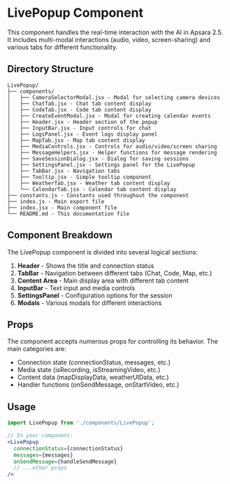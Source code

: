 # LivePopup Component

This component handles the real-time interaction with the AI in Apsara 2.5. It includes multi-modal interactions (audio, video, screen-sharing) and various tabs for different functionality.

## Directory Structure

```
LivePopup/
├── components/
│   ├── CameraSelectorModal.jsx - Modal for selecting camera devices
│   ├── ChatTab.jsx - Chat tab content display
│   ├── CodeTab.jsx - Code tab content display
│   ├── CreateEventModal.jsx - Modal for creating calendar events
│   ├── Header.jsx - Header section of the popup
│   ├── InputBar.jsx - Input controls for chat
│   ├── LogsPanel.jsx - Event logs display panel
│   ├── MapTab.jsx - Map tab content display
│   ├── MediaControls.jsx - Controls for audio/video/screen sharing
│   ├── MessageHelpers.jsx - Helper functions for message rendering
│   ├── SaveSessionDialog.jsx - Dialog for saving sessions
│   ├── SettingsPanel.jsx - Settings panel for the LivePopup
│   ├── TabBar.jsx - Navigation tabs
│   ├── Tooltip.jsx - Simple tooltip component
│   ├── WeatherTab.jsx - Weather tab content display
│   └── CalendarTab.jsx - Calendar tab content display
├── constants.js - Constants used throughout the component
├── index.js - Main export file
├── index.jsx - Main component file
└── README.md - This documentation file
```

## Component Breakdown

The LivePopup component is divided into several logical sections:

1. **Header** - Shows the title and connection status
2. **TabBar** - Navigation between different tabs (Chat, Code, Map, etc.)
3. **Content Area** - Main display area with different tab content
4. **InputBar** - Text input and media controls
5. **SettingsPanel** - Configuration options for the session
6. **Modals** - Various modals for different interactions

## Props

The component accepts numerous props for controlling its behavior. The main categories are:

- Connection state (connectionStatus, messages, etc.)
- Media state (isRecording, isStreamingVideo, etc.)
- Content data (mapDisplayData, weatherUIData, etc.)
- Handler functions (onSendMessage, onStartVideo, etc.)

## Usage

```jsx
import LivePopup from './components/LivePopup';

// In your component:
<LivePopup 
  connectionStatus={connectionStatus}
  messages={messages}
  onSendMessage={handleSendMessage}
  // ...other props
/>
``` 